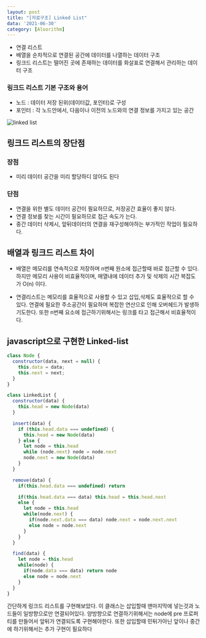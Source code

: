 ```yaml
---
layout: post
title: "[자료구조] Linked List"
data: '2021-06-30'
category: [Aloorithm]
---
```


- 연결 리스트
- 배열을 순차적으로 연결된 공간에 데이터를 나열하는 데이터 구조
- 링크드 리스트는 떨어진 곳에 존재하는 데이터를 화살표로 연결해서 관리하는 데이터 구조

### 링크드 리스트 기본 구조와 용어
- 노드 : 데이터 저장 된위(데이터값, 포인터)로 구성
- 포인터 : 각 노드안에서, 다음이나 이전의 노드와의 연결 정보를 가지고 있는 공간

![linked list](https://upload.wikimedia.org/wikipedia/commons/thumb/6/6d/Singly-linked-list.svg/1920px-Singly-linked-list.svg.png)

## 링크드 리스트의 장단점

### 장점
- 미리 데이터 공간을 미리 할당하디 않아도 된다

### 단점
- 연결을 위한 별도 데이터 공간이 필요하므로, 저장공간 효율이 좋지 않다.
- 연결 정보를 찾는 시간이 필요하므로 접근 속도가 는다.
- 중간 데이터 삭제시, 앞뒤데이터의 연결을 재구성해야하는 부가적인 작업이 필요하다.


## 배열과 링크드 리스트 차이

- 배열은 메모리를 연속적으로 저장하며 n번째 원소에 접근할때 바로 접근할 수 있다. 하지만 메모리 사용이 비효율적이며, 매열내에 데이터 추가 및 삭제의 시간 복잡도가 O(n) 이다. 

- 연결리스트는 메모리를 효율적으로 사용할 수 있고 삽입,삭제도 효율적으로 할 수 있다. 연결에 필요한 주소공간이 필요하며 복잡한 연산으로 인해 오버헤드가 발생하기도한다. 또한 n번째 요소에 접근하기위해서는 링크를 타고 접근해서 비효율적이다. 


## javascript으로 구현한 Linked-list

```js
class Node {
  constructor(data, next = null) {
    this.data = data;
    this.next = next;
  }
}

class LinkedList {
  constructor(data) {
    this.head = new Node(data)
  }

  insert(data) {
    if (this.head.data === undefined) {
      this.head = new Node(data)
    } else {
      let node = this.head
      while (node.next) node = node.next
      node.next = new Node(data)
    }
  }

  remove(data) {
    if(this.head.data === undefined) return

    if(this.head.data === data) this.head = this.head.next
    else {
      let node = this.head 
      while(node.next) {
        if(node.next.data === data) node.next = node.next.next
        else node = node.next
      }
    }
  }

  find(data) {
    let node = this.head
    while(node) {
      if(node.data === data) return node
      else node = node.next
    }
  }
}
```

간단하게 링크드 리스트를 구현해보았다. 이 클래스는 삽입할때 맨마지막에 넣는것과 노드들이 일방향으로만 연결되어있다. 양방향으로 연결하기위해서는 node에 pre 프로퍼티를 만들어서 앞뒤가 연결되도록 구현해야한다. 또한 삽입할때 민뒤가아닌 앞이나 중간에 하기위해서는 추가 구현이 필요하다

